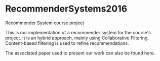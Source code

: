 # RecommenderSystems2016
Recommender System course project

This is our implementation of a recommender system for the course's project. It is an hybrid approach, mainly using Collaborative Filtering. Content-based filtering is used to refine recommendations. 

The associated paper used to present our work can also be found here.
